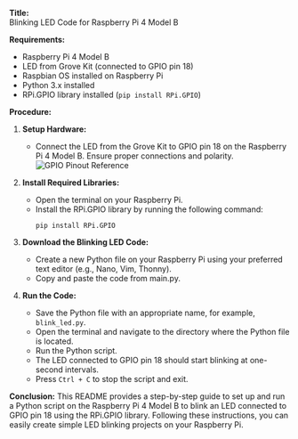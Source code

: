 **Title:**  
Blinking LED Code for Raspberry Pi 4 Model B

**Requirements:**
- Raspberry Pi 4 Model B
- LED from Grove Kit (connected to GPIO pin 18)
- Raspbian OS installed on Raspberry Pi
- Python 3.x installed
- RPi.GPIO library installed (`pip install RPi.GPIO`)

**Procedure:**
1. **Setup Hardware:**
   - Connect the LED from the Grove Kit to GPIO pin 18 on the Raspberry Pi 4 Model B. Ensure proper connections and polarity. ![GPIO Pinout Reference](https://www.raspberrypi.com/documentation/computers/images/GPIO-Pinout-Diagram-2.png)
   
2. **Install Required Libraries:**
   - Open the terminal on your Raspberry Pi.
   - Install the RPi.GPIO library by running the following command:
     ```
     pip install RPi.GPIO
     ```

3. **Download the Blinking LED Code:**
   - Create a new Python file on your Raspberry Pi using your preferred text editor (e.g., Nano, Vim, Thonny).
   - Copy and paste the code from main.py.

4. **Run the Code:**
   - Save the Python file with an appropriate name, for example, `blink_led.py`.
   - Open the terminal and navigate to the directory where the Python file is located.
   - Run the Python script.
   - The LED connected to GPIO pin 18 should start blinking at one-second intervals.
   - Press `Ctrl + C` to stop the script and exit.

**Conclusion:**
This README provides a step-by-step guide to set up and run a Python script on the Raspberry Pi 4 Model B to blink an LED connected to GPIO pin 18 using the RPi.GPIO library. Following these instructions, you can easily create simple LED blinking projects on your Raspberry Pi.